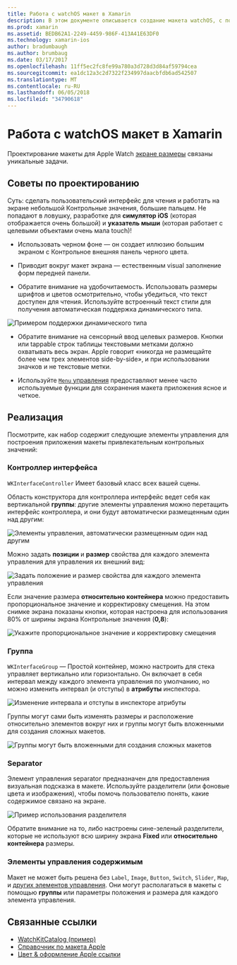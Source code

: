 ```yaml
---
title: Работа с watchOS макет в Xamarin
description: В этом документе описывается создание макета watchOS, с помощью Xamarin. Он описывает интерфейс контроллеров, групп, разделители и элементы управления содержимым.
ms.prod: xamarin
ms.assetid: BEDB62A1-2249-4459-986F-413A41E63DF0
ms.technology: xamarin-ios
author: bradumbaugh
ms.author: brumbaug
ms.date: 03/17/2017
ms.openlocfilehash: 11ff5ec2fc8fe99a780a3d728d3d84af59794cea
ms.sourcegitcommit: ea1dc12a3c2d7322f234997daacbfdb6ad542507
ms.translationtype: MT
ms.contentlocale: ru-RU
ms.lasthandoff: 06/05/2018
ms.locfileid: "34790618"
---
```

# <a name="working-with-watchos-layout-in-xamarin"></a>Работа с watchOS макет в Xamarin

Проектирование макеты для Apple Watch [экране размеры](~/ios/watchos/app-fundamentals/screen-sizes.md) связаны уникальные задачи.

## <a name="design-tips"></a>Советы по проектированию

Суть: сделать пользовательский интерфейс для чтения и работать на экране небольшой Контрольные значения, большие пальцем. Не попадают в ловушку, разработке для **симулятор iOS** (которая отображается очень большой) и **указатель мыши** (которая работает с целевыми объектами очень мала touch)!

- Использовать черном фоне — он создает иллюзию большим экраном с Контрольное внешняя панель черного цвета.

- Приводит вокруг макет экрана — естественным visual заполнение форм передней панели.

- Обратите внимание на удобочитаемость. Использовать размеры шрифтов и цветов осмотрительно, чтобы убедиться, что текст доступен для чтения. Используйте встроенный текст стили для получения автоматическая поддержка динамического типа.

![](layout-images/type.png "Примером поддержки динамического типа")

- Обратите внимание на сенсорный ввод целевых размеров. Кнопки или tappable строк таблицы текстовыми метками должно охватывать весь экран. Apple говорит «никогда не размещайте более чем трех элементов side-by-side», и при использовании значков и не текстовые метки.

- Используйте [ `Menu` управления](~/ios/watchos/user-interface/menu.md) предоставляют менее часто используемые функции для сохранения макета приложения ясное и четкое.


## <a name="implementation"></a>Реализация

Посмотрите, как набор содержит следующие элементы управления для построения приложения макеты привлекательным контрольных значений:

### <a name="interface-controller"></a>Контроллер интерфейса

`WKInterfaceController` Имеет базовый класс всех вашей сцены.

Область конструктора для контроллера интерфейс ведет себя как вертикальной **группы**: другие элементы управления можно перетащить интерфейс контроллера, и они будут автоматически размещенным один над другим:

![](layout-images/controller-scene.png "Элементы управления, автоматически размещенным один над другим")

Можно задать **позиции** и **размер** свойства для каждого элемента управления для управления их внешний вид:

![](layout-images/positionsize-attributes.png "Задать положение и размер свойства для каждого элемента управления")

Если значение размера **относительно контейнера** можно предоставить пропорциональное значение и корректировку смещения. На этом снимке экрана показаны кнопки, которая настроена для использования 80% от ширины экрана Контрольные значения (**0,8**):

![](layout-images/button-attributes.png "Укажите пропорциональное значение и корректировку смещения")


### <a name="group"></a>Группа

`WKInterfaceGroup` — Простой контейнер, можно настроить для стека управляет вертикально или горизонтально. Он включает в себя интервал между каждого элемента управления по умолчанию, но можно изменить интервал (и отступы) в **атрибуты** инспектора.

![](layout-images/group-attributes.png "Изменение интервала и отступы в инспекторе атрибуты")

Группы могут сами быть изменять размеры и расположение относительно элементов вокруг них и группы могут быть вложенными для создания сложных макетов.

![](layout-images/group-scene.png "Группы могут быть вложенными для создания сложных макетов")


### <a name="separator"></a>Separator

Элемент управления separator предназначен для предоставления визуальная подсказка в макете. Используйте разделители (или фоновые цвета и изображения), чтобы помочь пользователю понять, какие содержимое связано на экране.

![](layout-images/separator-scene.png "Пример использования разделителя")

Обратите внимание на то, либо настроены сине-зеленый разделители, которые не используют всю ширину экрана **Fixed** или **относительно контейнера** размеры.

### <a name="content-controls"></a>Элементы управления содержимым

Макет не может быть решена без `Label`, `Image`, `Button`, `Switch`, `Slider`, `Map`, и [других элементов управления](~/ios/watchos/user-interface/index.md).
Они могут располагаться в макеты с помощью **группы** или параметры положения и размера для каждого элемента управления.



## <a name="related-links"></a>Связанные ссылки

- [WatchKitCatalog (пример)](https://developer.xamarin.com/samples/monotouch/WatchKit/WatchKitCatalog/)
- [Справочник по макета Apple](https://developer.apple.com/library/prerelease/ios/documentation/UserExperience/Conceptual/WatchHumanInterfaceGuidelines/Layout.html)
- [Цвет & оформление Apple ссылки](https://developer.apple.com/library/prerelease/ios/documentation/UserExperience/Conceptual/WatchHumanInterfaceGuidelines/ColorandTypography.html)
